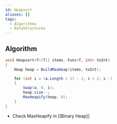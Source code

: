 ```yaml
---
id: Heapsort
aliases: []
tags:
  - Algorithms
  - DataStructures
---
```

## Algorithm
```cs
void Heapsort<T>(T[] items, Func<T, int> toInt)
{
    Heap heap = BuildMaxHeap(items, toInt);

    for (int i = (a.Length / 2) - 1; i > 2; i--)
    {
        Swap(a, 0, i);
        heap.size--;
        MaxHeapify(heap, 0);
    }
}
```
- Check MaxHeapify in [[Binary Heap]]

